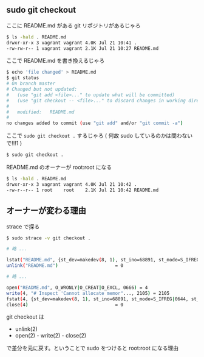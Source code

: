 ## sudo git checkout 

ここに README.md がある git リポジトリがあるじゃろ

```sh
$ ls -hald . README.md 
drwxr-xr-x 3 vagrant vagrant 4.0K Jul 21 10:41 .
-rw-rw-r-- 1 vagrant vagrant 2.1K Jul 21 10:27 README.md
```

ここで README.md を書き換えるじゃろ

```sh
$ echo 'file changed' > README.md 
$ git status
# On branch master
# Changed but not updated:
#   (use "git add <file>..." to update what will be committed)
#   (use "git checkout -- <file>..." to discard changes in working directory)
#
#	modified:   README.md
#
no changes added to commit (use "git add" and/or "git commit -a")
```

ここで `sudo git checkout .` するじゃろ ( 何故 sudo しているのかは問わないで!!!1 )

```sh
$ sudo git checkout .
```

README.md のオーナーが root:root になる

```sh
$ ls -hald . README.md
drwxr-xr-x 3 vagrant vagrant 4.0K Jul 21 10:42 .
-rw-r--r-- 1 root    root    2.1K Jul 21 10:42 README.md
```

## オーナーが変わる理由

strace で探る

```sh
$ sudo strace -v git checkout .

# 略 ...

lstat("README.md", {st_dev=makedev(8, 1), st_ino=68891, st_mode=S_IFREG|0664, st_nlink=1, st_uid=500, st_gid=500, st_blksize=4096, st_blocks=8, st_size=13, st_atime=2015/07/21-10:45:08, st_mtime=2015/07/21-10:45:10, st_ctime=2015/07/21-10:45:10}) = 0
unlink("README.md")                     = 0

# 略 ...

open("README.md", O_WRONLY|O_CREAT|O_EXCL, 0666) = 4
write(4, "# Inspect 'Cannot allocate memor"..., 2105) = 2105
fstat(4, {st_dev=makedev(8, 1), st_ino=68891, st_mode=S_IFREG|0644, st_nlink=1, st_uid=0, st_gid=0, st_blksize=4096, st_blocks=8, st_size=2105, st_atime=2015/07/21-10:45:18, st_mtime=2015/07/21-10:45:18, st_ctime=2015/07/21-10:45:18}) = 0
close(4)                                = 0
```

git checkout は

 * unlink(2)
 * open(2) - write(2) - close(2)

で差分を元に戻す。ということで sudo をつけると root:root になる理由
